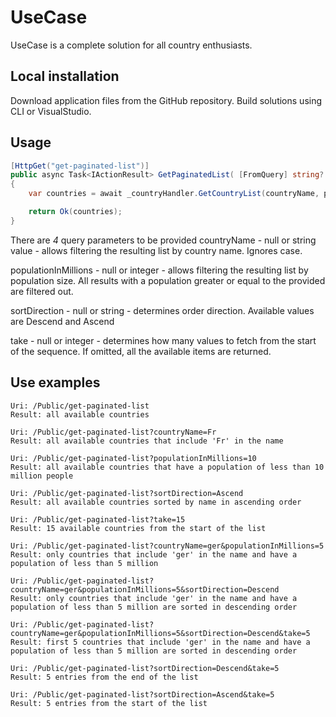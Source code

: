 # UseCase

UseCase is a complete solution for all country enthusiasts. 

## Local installation
Download application files from the GitHub repository.
Build solutions using CLI or VisualStudio.

## Usage

```csharp
[HttpGet("get-paginated-list")]
public async Task<IActionResult> GetPaginatedList( [FromQuery] string? countryName, int? populationInMillions, string? sortDirection, int? take)
{
    var countries = await _countryHandler.GetCountryList(countryName, populationInMillions, sortDirection, take);

    return Ok(countries);
}
```
There are *4* query parameters to be provided
countryName - null or string value - allows filtering the resulting list by country name. Ignores case.

populationInMillions - null or integer - allows filtering the resulting list by population size.
All results with a population greater or equal to the provided are filtered out.

sortDirection - null or string - determines order direction. Available values are Descend and Ascend

take - null or integer - determines how many values to fetch from the start of the sequence. If omitted, all the available items are returned.

## Use examples

```
Uri: /Public/get-paginated-list
Result: all available countries

Uri: /Public/get-paginated-list?countryName=Fr
Result: all available countries that include 'Fr' in the name

Uri: /Public/get-paginated-list?populationInMillions=10
Result: all available countries that have a population of less than 10 million people

Uri: /Public/get-paginated-list?sortDirection=Ascend
Result: all available countries sorted by name in ascending order

Uri: /Public/get-paginated-list?take=15
Result: 15 available countries from the start of the list

Uri: /Public/get-paginated-list?countryName=ger&populationInMillions=5
Result: only countries that include 'ger' in the name and have a population of less than 5 million

Uri: /Public/get-paginated-list?countryName=ger&populationInMillions=5&sortDirection=Descend
Result: only countries that include 'ger' in the name and have a population of less than 5 million are sorted in descending order

Uri: /Public/get-paginated-list?countryName=ger&populationInMillions=5&sortDirection=Descend&take=5
Result: first 5 countries that include 'ger' in the name and have a population of less than 5 million are sorted in descending order

Uri: /Public/get-paginated-list?sortDirection=Descend&take=5
Result: 5 entries from the end of the list

Uri: /Public/get-paginated-list?sortDirection=Ascend&take=5
Result: 5 entries from the start of the list
```
